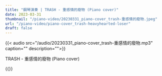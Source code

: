 ```yaml
---
title: "鋼琴演奏 | TRASH - 重感情的廢物 (Piano cover)"
date: 2023-03-31
thumbnail: "/piano-video/20230331_piano-cover_trash-重感情的廢物.jpeg"
url: "/piano-video/piano-cover_trash-heavyhearted-loser"
draft: false
---
```


{{< audio src="/audio/20230331_piano-cover_trash-重感情的廢物.mp3" caption="" description="">}}

TRASH - 重感情的廢物 (Piano cover)

{{<youtube OuGq_d4kwek>}}


